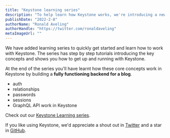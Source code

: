 ```yaml
---
title: "Keystone learning series"
description: "To help learn how Keystone works, we're introducing a new learning series that shows you how to turn an empty folder into a functioning blog backend with relationships, auth, and session data."
publishDate: "2022-2-8"
authorName: "Ronald Aveling"
authorHandle: "https://twitter.com/ronaldaveling"
metaImageUrl: ""
---
```


We have added learning series to quickly get started and learn how to work with Keystone. The series has step by step tutorials introducing the key concepts and shows you how to get up and running with Keystone. 

At the end of the series you'll have learnt how these core concepts work in Keystone by building a **fully functioning backend for a blog**.
- auth
- relationships
- passwords
- sessions 
- GraphQL API work in Keystone 

Check out our [Keystone Learning series](/docs/walkthroughs).

If you like using Keystone, we'd appreciate a shout out in [Twitter](https://twitter.com/KeystoneJS) and a star in [GitHub](https://github.com/keystonejs/keystone).
